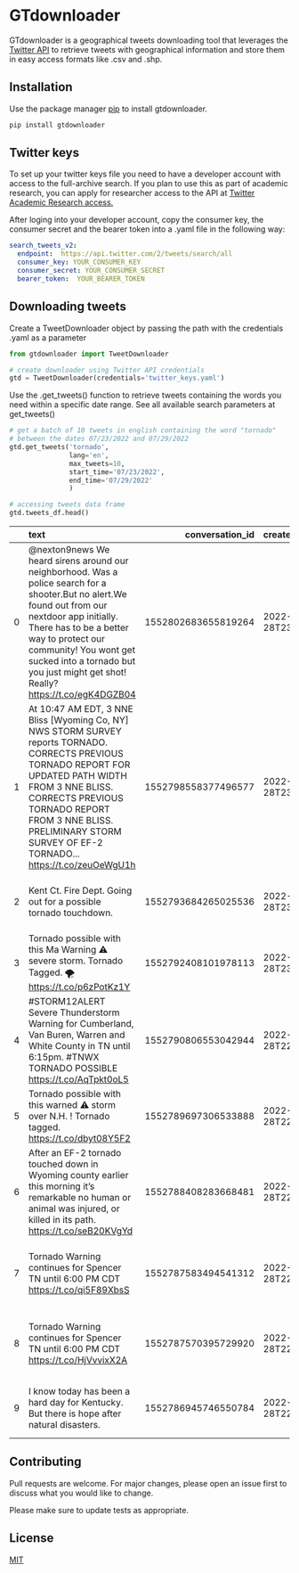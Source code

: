 # GTdownloader

GTdownloader is a geographical tweets downloading tool that leverages the [Twitter API](https://developer.twitter.com/en/docs/twitter-api) to retrieve tweets with geographical information and store them in easy access 
formats like .csv and .shp.

## Installation

Use the package manager [pip](https://pip.pypa.io/en/stable/) to install gtdownloader.

```bash
pip install gtdownloader
```

## Twitter keys
To set up your twitter keys file you need to have a developer  account with access to the full-archive 
search. If you plan to use this as part of academic research, you can apply for researcher
access to the API at [Twitter Academic Research access.](https://developer.twitter.com/en/products/twitter-api/academic-research/application-info)

After loging into your developer account, copy the consumer key, the consumer secret and the bearer token into a .yaml
file in the following way:

```yaml
search_tweets_v2:
  endpoint:  https://api.twitter.com/2/tweets/search/all
  consumer_key: YOUR_CONSUMER_KEY
  consumer_secret: YOUR_CONSUMER_SECRET
  bearer_token:  YOUR_BEARER_TOKEN
```

## Downloading tweets
Create a TweetDownloader object by passing the path with the credentials .yaml as a parameter
```python
from gtdownloader import TweetDownloader

# create downloader using Twitter API credentials
gtd = TweetDownloader(credentials='twitter_keys.yaml')
```
Use the .get_tweets() function to retrieve tweets containing the words you need within a specific date range. See all available search parameters at get_tweets()
```python
# get a batch of 10 tweets in english containing the word "tornado"
# between the dates 07/23/2022 and 07/29/2022
gtd.get_tweets('tornado', 
               lang='en', 
               max_tweets=10,
               start_time='07/23/2022', 
               end_time='07/29/2022'
               )

# accessing tweets data frame
gtd.tweets_df.head()
```

|    | text                                                                                                                                                                                                                                                                                                      |     conversation_id | created_at               | geo                              |                  id | public_metrics                                                              |           author_id | place_id         | date                      |   likes |   replies |   retweets |
|---:|:----------------------------------------------------------------------------------------------------------------------------------------------------------------------------------------------------------------------------------------------------------------------------------------------------------|--------------------:|:-------------------------|:---------------------------------|--------------------:|:----------------------------------------------------------------------------|--------------------:|:-----------------|:--------------------------|--------:|----------:|-----------:|
|  0 | @nexton9news We heard sirens around our neighborhood. Was a police search for a shooter.But no alert.We found out from our nextdoor app initially. There has to be a better way to protect our community! You wont get sucked into a tornado but you just might get shot! Really? https://t.co/egK4DGZB04 | 1552802683655819264 | 2022-07-28T23:46:24.000Z | {'place_id': '07d9c9ffed484001'} | 1552802683655819264 | {'retweet_count': 0, 'reply_count': 1, 'like_count': 0, 'quote_count': 0}   | 1552785506060029952 | 07d9c9ffed484001 | 2022-07-28 23:46:24+00:00 |       0 |         1 |          0 |
|  1 | At 10:47 AM EDT, 3 NNE Bliss [Wyoming Co, NY] NWS STORM SURVEY reports TORNADO. CORRECTS PREVIOUS TORNADO REPORT FOR UPDATED PATH WIDTH FROM 3 NNE BLISS. CORRECTS PREVIOUS TORNADO REPORT FROM 3 NNE BLISS. PRELIMINARY STORM SURVEY OF EF-2 TORNADO... https://t.co/zeuOeWgU1h                          | 1552798558377496577 | 2022-07-28T23:30:00.000Z | {'place_id': '94965b2c45386f87'} | 1552798558377496577 | {'retweet_count': 1, 'reply_count': 0, 'like_count': 2, 'quote_count': 0}   |            34921066 | 94965b2c45386f87 | 2022-07-28 23:30:00+00:00 |       2 |         0 |          1 |
|  2 | Kent Ct. Fire Dept.  Going out for a possible tornado touchdown.                                                                                                                                                                                                                                          | 1552793684265025536 | 2022-07-28T23:10:38.000Z | {'place_id': '00b644805cf59d2c'} | 1552793684265025536 | {'retweet_count': 0, 'reply_count': 0, 'like_count': 0, 'quote_count': 0}   |  807683560861794304 | 00b644805cf59d2c | 2022-07-28 23:10:38+00:00 |       0 |         0 |          0 |
|  3 | Tornado possible with this Ma Warning ⚠️ severe storm. Tornado Tagged. 🌪 https://t.co/p6zPotKz1Y                                                                                                                                                                                                           | 1552792408101978113 | 2022-07-28T23:05:34.000Z | {'place_id': 'cd450c94084cbf9b'} | 1552792408101978113 | {'retweet_count': 1, 'reply_count': 1, 'like_count': 0, 'quote_count': 0}   |          2382930566 | cd450c94084cbf9b | 2022-07-28 23:05:34+00:00 |       0 |         1 |          1 |
|  4 | #STORM12ALERT Severe Thunderstorm Warning for Cumberland, Van Buren, Warren and White County in TN until 6:15pm. #TNWX TORNADO POSSIBLE https://t.co/AqTpkt0oL5                                                                                                                                           | 1552790806553042944 | 2022-07-28T22:59:12.000Z | {'place_id': '0013b7ea2894e530'} | 1552790806553042944 | {'retweet_count': 0, 'reply_count': 0, 'like_count': 1, 'quote_count': 0}   | 1217238095977906176 | 0013b7ea2894e530 | 2022-07-28 22:59:12+00:00 |       1 |         0 |          0 |
|  5 | Tornado possible with this warned ⚠️  storm over N.H. ! Tornado tagged. https://t.co/dbyt08Y5F2                                                                                                                                                                                                            | 1552789697306533888 | 2022-07-28T22:54:47.000Z | {'place_id': 'cd450c94084cbf9b'} | 1552789697306533888 | {'retweet_count': 0, 'reply_count': 0, 'like_count': 1, 'quote_count': 0}   |          2382930566 | cd450c94084cbf9b | 2022-07-28 22:54:47+00:00 |       1 |         0 |          0 |
|  6 | After an EF-2 tornado touched down in Wyoming county earlier this morning it’s remarkable no human or animal was injured, or killed in its path. https://t.co/seB20KVgYd                                                                                                                                  | 1552788408283668481 | 2022-07-28T22:49:40.000Z | {'place_id': '94965b2c45386f87'} | 1552788408283668481 | {'retweet_count': 1, 'reply_count': 1, 'like_count': 11, 'quote_count': 0}  |  914664091867807744 | 94965b2c45386f87 | 2022-07-28 22:49:40+00:00 |      11 |         1 |          1 |
|  7 | Tornado Warning continues for Spencer TN until 6:00 PM CDT https://t.co/qi5F89XbsS                                                                                                                                                                                                                        | 1552787583494541312 | 2022-07-28T22:46:23.000Z | {'place_id': '7f7d58e5229c6b6c'} | 1552787583494541312 | {'retweet_count': 6, 'reply_count': 0, 'like_count': 12, 'quote_count': 0}  |           596841936 | 7f7d58e5229c6b6c | 2022-07-28 22:46:23+00:00 |      12 |         0 |          6 |
|  8 | Tornado Warning continues for Spencer TN until 6:00 PM CDT https://t.co/HjVvvixX2A                                                                                                                                                                                                                        | 1552787570395729920 | 2022-07-28T22:46:20.000Z | {'place_id': '7f7d58e5229c6b6c'} | 1552787570395729920 | {'retweet_count': 19, 'reply_count': 4, 'like_count': 47, 'quote_count': 1} |          2544227706 | 7f7d58e5229c6b6c | 2022-07-28 22:46:20+00:00 |      47 |         4 |         19 |
|  9 | I know today has been a hard day for Kentucky. But there is hope after natural disasters.                                                                                                                                                                                                                 | 1552786945746550784 | 2022-07-28T22:43:51.000Z | {'place_id': 'ca0d320dd40f586b'} | 1552786945746550784 | {'retweet_count': 5, 'reply_count': 0, 'like_count': 9, 'quote_count': 0}   |          2488543704 | ca0d320dd40f586b | 2022-07-28 22:43:51+00:00 |       9 |         0 |          5 |

## Contributing
Pull requests are welcome. For major changes, please open an issue first to discuss what you would like to change.

Please make sure to update tests as appropriate.

## License
[MIT](https://choosealicense.com/licenses/mit/)